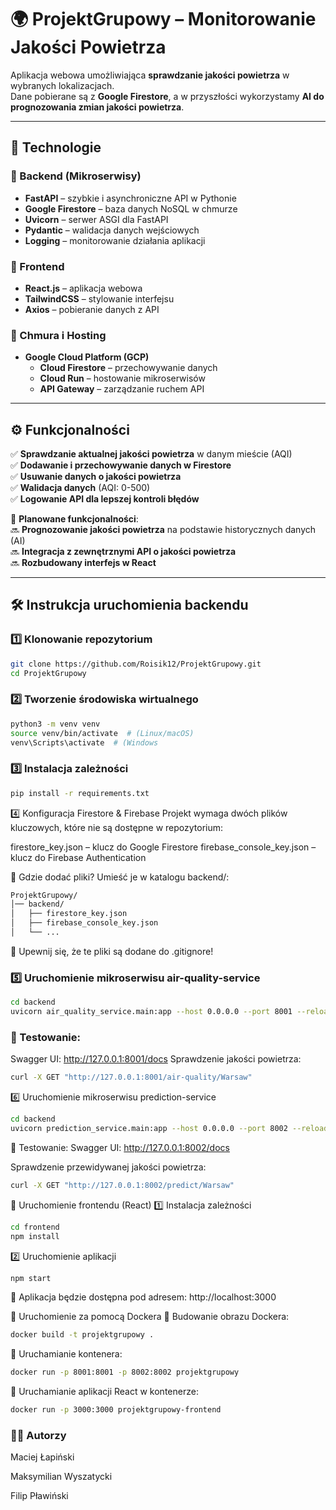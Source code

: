 # 🌍 ProjektGrupowy – Monitorowanie Jakości Powietrza  

Aplikacja webowa umożliwiająca **sprawdzanie jakości powietrza** w wybranych lokalizacjach.  
Dane pobierane są z **Google Firestore**, a w przyszłości wykorzystamy **AI do prognozowania zmian jakości powietrza**.  

---

## 🚀 Technologie  

### 🔹 Backend (Mikroserwisy)  
- **FastAPI** – szybkie i asynchroniczne API w Pythonie  
- **Google Firestore** – baza danych NoSQL w chmurze  
- **Uvicorn** – serwer ASGI dla FastAPI  
- **Pydantic** – walidacja danych wejściowych  
- **Logging** – monitorowanie działania aplikacji  

### 🔹 Frontend  
- **React.js** – aplikacja webowa  
- **TailwindCSS** – stylowanie interfejsu  
- **Axios** – pobieranie danych z API  

### 🔹 Chmura i Hosting  
- **Google Cloud Platform (GCP)**  
  - **Cloud Firestore** – przechowywanie danych  
  - **Cloud Run** – hostowanie mikroserwisów  
  - **API Gateway** – zarządzanie ruchem API  

---

## ⚙️ Funkcjonalności  

✅ **Sprawdzanie aktualnej jakości powietrza** w danym mieście (AQI)  
✅ **Dodawanie i przechowywanie danych w Firestore**  
✅ **Usuwanie danych o jakości powietrza**  
✅ **Walidacja danych** (AQI: 0-500)  
✅ **Logowanie API dla lepszej kontroli błędów**  

📌 **Planowane funkcjonalności**:  
🔜 **Prognozowanie jakości powietrza** na podstawie historycznych danych (AI)  
🔜 **Integracja z zewnętrznymi API o jakości powietrza**  
🔜 **Rozbudowany interfejs w React**  

---

## 🛠 Instrukcja uruchomienia backendu  

### 1️⃣ Klonowanie repozytorium  
```bash
git clone https://github.com/Roisik12/ProjektGrupowy.git
cd ProjektGrupowy
```
### 2️⃣ Tworzenie środowiska wirtualnego  
```bash
python3 -m venv venv
source venv/bin/activate  # (Linux/macOS)
venv\Scripts\activate  # (Windows
```
### 3️⃣ Instalacja zależności
```bash
pip install -r requirements.txt
```
4️⃣ Konfiguracja Firestore & Firebase
Projekt wymaga dwóch plików kluczowych, które nie są dostępne w repozytorium:

firestore_key.json – klucz do Google Firestore
firebase_console_key.json – klucz do Firebase Authentication

🔹 Gdzie dodać pliki?
Umieść je w katalogu backend/:
```bash
ProjektGrupowy/
│── backend/
│   ├── firestore_key.json
│   ├── firebase_console_key.json
│   └── ...
```
📌 Upewnij się, że te pliki są dodane do .gitignore!


### 5️⃣ Uruchomienie mikroserwisu air-quality-service
```bash
cd backend
uvicorn air_quality_service.main:app --host 0.0.0.0 --port 8001 --reload
```
### 📌 Testowanie:
Swagger UI: http://127.0.0.1:8001/docs
Sprawdzenie jakości powietrza:
```bash
curl -X GET "http://127.0.0.1:8001/air-quality/Warsaw"
```
6️⃣ Uruchomienie mikroserwisu prediction-service
```bash
cd backend
uvicorn prediction_service.main:app --host 0.0.0.0 --port 8002 --reload
```
🔹 Testowanie:
Swagger UI: http://127.0.0.1:8002/docs

Sprawdzenie przewidywanej jakości powietrza:

```bash
curl -X GET "http://127.0.0.1:8002/predict/Warsaw"
```


🎨 Uruchomienie frontendu (React)
1️⃣ Instalacja zależności
```bash
cd frontend
npm install
```
2️⃣ Uruchomienie aplikacji
```bash
npm start
```
🔹 Aplikacja będzie dostępna pod adresem:
http://localhost:3000

🐳 Uruchomienie za pomocą Dockera
🔹 Budowanie obrazu Dockera:
```bash
docker build -t projektgrupowy .
```
🔹 Uruchamianie kontenera:

```bash
docker run -p 8001:8001 -p 8002:8002 projektgrupowy
```
🔹 Uruchamianie aplikacji React w kontenerze:
```bash
docker run -p 3000:3000 projektgrupowy-frontend
```

### 👨‍💻 Autorzy
Maciej Łapiński

Maksymilian Wyszatycki

Filip Pławiński

